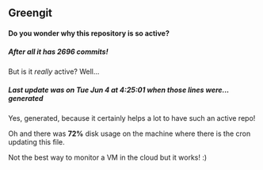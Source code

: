 ## Greengit

#### Do you wonder why this repository is so active?

##### After all it has 2696 commits!

But is it *really* active? Well...

##### Last update was on Tue Jun 4 at 4:25:01 when those lines were... generated

Yes, generated, because it certainly helps a lot to have such an active repo!

Oh and there was **72%** disk usage on the machine
where there is the cron updating this file.

Not the best way to monitor a VM in the cloud but it works! :)
